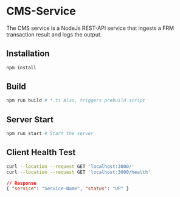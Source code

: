 <!-- SPDX-License-Identifier: Apache-2.0 -->

# CMS-Service

The CMS service is a NodeJs REST-API service that ingests a FRM transaction result and logs the output.

## Installation

```sh
npm install
```

## Build

```sh
npm run build # *.ts Also, triggers prebuild script
```

## Server Start

```sh
npm run start # Start the server
```

## Client Health Test

```sh
curl --location --request GET 'localhost:3000/'
curl --location --request GET 'localhost:3000/health'
```

```json
// Response
{ "service": "Service-Name", "status": "UP" }
```
